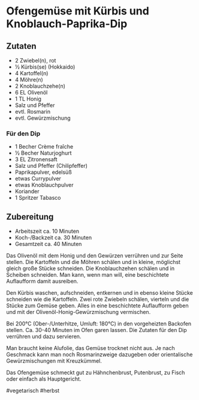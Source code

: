 # Ofengemüse mit Kürbis und Knoblauch-Paprika-Dip

## Zutaten

* 2 	Zwiebel(n), rot
* ½ 	Kürbis(se) (Hokkaido)
* 4 	Kartoffel(n)
* 4 	Möhre(n)
* 2 	Knoblauchzehe(n)
* 6 EL 	Olivenöl
* 1 TL 	Honig
* Salz und Pfeffer
* evtl. 	Rosmarin
* evtl. 	Gewürzmischung

### Für den Dip

* 1 Becher 	Crème fraîche
* ½ Becher 	Naturjoghurt
* 3 EL 	Zitronensaft
* Salz und Pfeffer (Chilipfeffer)
* Paprikapulver, edelsüß
* etwas 	Currypulver
* etwas 	Knoblauchpulver
* Koriander
* 1 Spritzer 	Tabasco

## Zubereitung

- Arbeitszeit ca. 10 Minuten
- Koch-/Backzeit ca. 30 Minuten
- Gesamtzeit ca. 40 Minuten

Das Olivenöl mit dem Honig und den Gewürzen verrühren und zur Seite stellen. Die Kartoffeln und die Möhren schälen und in kleine, möglichst gleich große Stücke schneiden. Die Knoblauchzehen schälen und in Scheiben schneiden. Man kann, wenn man will, eine beschichtete Auflaufform damit ausreiben.

Den Kürbis waschen, aufschneiden, entkernen und in ebenso kleine Stücke schneiden wie die Kartoffeln. Zwei rote Zwiebeln schälen, vierteln und die Stücke zum Gemüse geben. Alles in eine beschichtete Auflaufform geben und mit der Olivenöl-Honig-Gewürzmischung vermischen.

Bei 200°C (Ober-/Unterhitze, Umluft: 180°C) in den vorgeheizten Backofen stellen. Ca. 30-40 Minuten im Ofen garen lassen. Die Zutaten für den Dip verrühren und dazu servieren.

Man braucht keine Alufolie, das Gemüse trocknet nicht aus. Je nach Geschmack kann man noch Rosmarinzweige dazugeben oder orientalische Gewürzmischungen mit Kreuzkümmel.

Das Ofengemüse schmeckt gut zu Hähnchenbrust, Putenbrust, zu Fisch oder einfach als Hauptgericht.

#vegetarisch #herbst